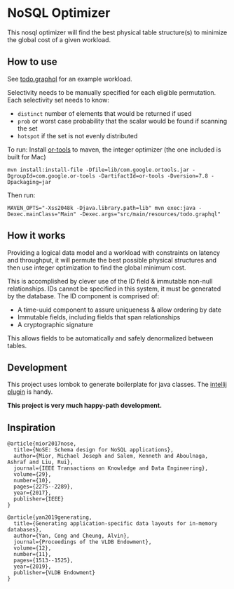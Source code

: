 # NoSQL Optimizer

This nosql optimizer will find the best physical table structure(s) to minimize the global cost of a given workload.

## How to use
See [todo.graphql](src/resources/todo.graphql) for an example workload.

Selectivity needs to be manually specified for each eligible permutation. Each selectivity set needs to know:
 - `distinct` number of elements that would be returned if used
 - `prob` or worst case probability that the scalar would be found if scanning the set
 - `hotspot` if the set is not evenly distributed

To run:
Install [or-tools](https://developers.google.com/optimization/) to maven, the  integer optimizer (the one included is built for Mac)
```
mvn install:install-file -Dfile=lib/com.google.ortools.jar -DgroupId=com.google.or-tools -DartifactId=or-tools -Dversion=7.8 -Dpackaging=jar
```
Then run:

```
MAVEN_OPTS="-Xss2048k -Djava.library.path=lib" mvn exec:java -Dexec.mainClass="Main" -Dexec.args="src/main/resources/todo.graphql"
```
## How it works
Providing a logical data model and a workload with constraints on latency and throughput, it will permute the best possible physical structures and then use integer optimization to find the global minimum cost.

This is accomplished by clever use of the ID field & immutable non-null relationships. IDs cannot be specified in this system, it must be generated by the database. The ID component is comprised of:
- A time-uuid component to assure uniqueness & allow ordering by date
- Immutable fields, including fields that span relationships
- A cryptographic signature 

This allows fields to be automatically and safely denormalized between tables.


## Development
This project uses lombok to generate boilerplate for java classes. The [intellij plugin](https://projectlombok.org/setup/intellij) is handy. 

**This project is very much happy-path development.**

## Inspiration
```
@article{mior2017nose,
  title={NoSE: Schema design for NoSQL applications},
  author={Mior, Michael Joseph and Salem, Kenneth and Aboulnaga, Ashraf and Liu, Rui},
  journal={IEEE Transactions on Knowledge and Data Engineering},
  volume={29},
  number={10},
  pages={2275--2289},
  year={2017},
  publisher={IEEE}
}

@article{yan2019generating,
  title={Generating application-specific data layouts for in-memory databases},
  author={Yan, Cong and Cheung, Alvin},
  journal={Proceedings of the VLDB Endowment},
  volume={12},
  number={11},
  pages={1513--1525},
  year={2019},
  publisher={VLDB Endowment}
}
```